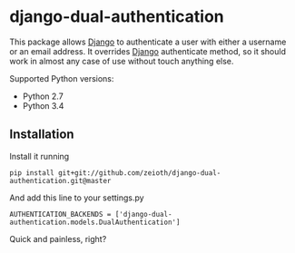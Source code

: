 # django-dual-authentication

This package allows [Django](https://www.djangoproject.com/) to authenticate a user with either a username or an email address. It overrides [Django](https://www.djangoproject.com/) authenticate method, so it should work in almost any case of use without touch anything else.

Supported Python versions:

 * Python 2.7
 * Python 3.4

## Installation

Install it running

    pip install git+git://github.com/zeioth/django-dual-authentication.git@master

And add this line to your settings.py

    AUTHENTICATION_BACKENDS = ['django-dual-authentication.models.DualAuthentication']

Quick and painless, right?
